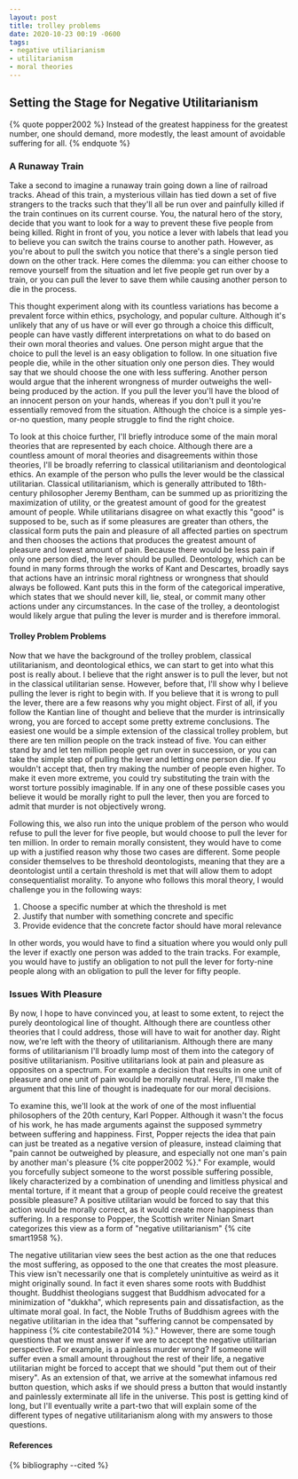 ```yaml
---
layout: post
title: trolley problems
date: 2020-10-23 00:19 -0600
tags:
- negative utiliarianism
- utilitarianism
- moral theories
---
```

## Setting the Stage for Negative Utilitarianism

{% quote popper2002 %}
Instead of the greatest happiness for the greatest number, one should demand, more modestly, the least amount of avoidable suffering for all.
{% endquote %}

### A Runaway Train
Take a second to imagine a runaway train going down a line of railroad tracks.
Ahead of this train, a mysterious villain has tied down a set of five strangers to the tracks such that they'll all be run over and painfully killed if the train continues on its current course.
You, the natural hero of the story, decide that you want to look for a way to prevent these five people from being killed.
Right in front of you, you notice a lever with labels that lead you to believe you can switch the trains course to another path.
However, as you're about to pull the switch you notice that there's a single person tied down on the other track.
Here comes the dilemma: you can either choose to remove yourself from the situation and let five people get run over by a train, or you can pull the lever to save them while causing another person to die in the process.

This thought experiment along with its countless variations has become a prevalent force within ethics, psychology, and popular culture.
Although it's unlikely that any of us have or will ever go through a choice this difficult, people can have vastly different interpretations on what to do based on their own moral theories and values.
One person might argue that the choice to pull the level is an easy obligation to follow.
In one situation five people die, while in the other situation only one person dies.
They would say that we should choose the one with less suffering.
Another person would argue that the inherent wrongness of murder outweighs the well-being produced by the action.
If you pull the lever you'll have the blood of an innocent person on your hands, whereas if you don't pull it you're essentially removed from the situation.
Although the choice is a simple yes-or-no question, many people struggle to find the right choice.

To look at this choice further, I'll briefly introduce some of the main moral theories that are represented by each choice.
Although there are a countless amount of moral theories and disagreements within those theories, I'll be broadly referring to classical utilitarianism and deontological ethics.
An example of the person who pulls the lever would be the classical utilitarian.
Classical utilitarianism, which is generally attributed to 18th-century philosopher Jeremy Bentham, can be summed up as prioritizing the maximization of utility, or the greatest amount of good for the greatest amount of people.
While utilitarians disagree on what exactly this "good" is supposed to be, such as if some pleasures are greater than others, the classical form puts the pain and pleasure of all affected parties on spectrum and then chooses the actions that produces the greatest amount of pleasure and lowest amount of pain.
Because there would be less pain if only one person died, the lever should be pulled.
Deontology, which can be found in many forms through the works of Kant and Descartes, broadly says that actions have an intrinsic moral rightness or wrongness that should always be followed.
Kant puts this in the form of the categorical imperative, which states that we should never kill, lie, steal, or commit many other actions under any circumstances.
In the case of the trolley, a deontologist would likely argue that puling the lever is murder and is therefore immoral.

#### Trolley Problem Problems
Now that we have the background of the trolley problem, classical utilitarianism, and deontological ethics, we can start to get into what this post is really about.
I believe that the right answer is to pull the lever, but not in the classical utilitarian sense.
However, before that, I'll show why I believe pulling the lever is right to begin with.
If you believe that it is wrong to pull the lever, there are a few reasons why you might object.
First of all, if you follow the Kantian line of thought and believe that the murder is intrinsically wrong, you are forced to accept some pretty extreme conclusions.
The easiest one would be a simple extension of the classical trolley problem, but there are ten million people on the track instead of five.
You can either stand by and let ten million people get run over in succession, or you can take the simple step of pulling the lever and letting one person die.
If you wouldn't accept that, then try making the number of people even higher.
To make it even more extreme, you could try substituting the train with the worst torture possibly imaginable.
If in any one of these possible cases you believe it would be morally right to pull the lever, then you are forced to admit that murder is not objectively wrong.

Following this, we also run into the unique problem of the person who would refuse to pull the lever for five people, but would choose to pull the lever for ten million.
In order to remain morally consistent, they would have to come up with a justified reason why those two cases are different.
Some people consider themselves to be threshold deontologists, meaning that they are a deontologist until a certain threshold is met that will allow them to adopt consequentialist morality.
To anyone who follows this moral theory, I would challenge you in the following ways:

1. Choose a specific number at which the threshold is met
2. Justify that number with something concrete and specific
3. Provide evidence that the concrete factor should have moral relevance

In other words, you would have to find a situation where you would only pull the lever if exactly one person was added to the train tracks.
For example, you would have to justify an obligation to not pull the lever for forty-nine people along with an obligation to pull the lever for fifty people.

### Issues With Pleasure
By now, I hope to have convinced you, at least to some extent, to reject the purely deontological line of thought.
Although there are countless other theories that I could address, those will have to wait for another day.
Right now, we're left with the theory of utilitarianism.
Although there are many forms of utilitarianism I'll broadly lump most of them into the category of positive utilitarianism.
Positive utilitarians look at pain and pleasure as opposites on a spectrum.
For example a decision that results in one unit of pleasure and one unit of pain would be morally neutral.
Here, I'll make the argument that this line of thought is inadequate for our moral decisions.

To examine this, we'll look at the work of one of the most influential philosophers of the 20th century, Karl Popper.
Although it wasn't the focus of his work, he has made arguments against the supposed symmetry between suffering and happiness.
First, Popper rejects the idea that pain can just be treated as a negative version of pleasure, instead claiming that "pain cannot be outweighed by pleasure, and especially not one man's pain by another man's pleasure {% cite popper2002 %}."
For example, would you forcefully subject someone to the worst possible suffering possible, likely characterized by a combination of unending and limitless physical and mental torture, if it meant that a group of people could receive the greatest possible pleasure?
A positive utilitarian would be forced to say that this action would be morally correct, as it would create more happiness than suffering.
In a response to Popper, the Scottish writer Ninian Smart categorizes this view as a form of "negative utilitarianism" {% cite smart1958 %}.

The negative utilitarian view sees the best action as the one that reduces the most suffering, as opposed to the one that creates the most pleasure.
This view isn't necessarily one that is completely unintuitive as weird as it might originally sound.
In fact it even shares some roots with Buddhist thought.
Buddhist theologians suggest that Buddhism advocated for a minimization of "dukkha", which represents pain and dissatisfaction, as the ultimate moral goal.
In fact, the Noble Truths of Buddhism agrees with the negative utilitarian in the idea that "suffering cannot be compensated by happiness {% cite contestabile2014 %}."
However, there are some tough questions that we must answer if we are to accept the negative utilitarian perspective.
For example, is a painless murder wrong?
If someone will suffer even a small amount throughout the rest of their life, a negative utilitarian might be forced to accept that we should "put them out of their misery".
As an extension of that, we arrive at the somewhat infamous red button question, which asks if we should press a button that would instantly and painlessly exterminate all life in the universe.
This post is getting kind of long, but I'll eventually write a part-two that will explain some of the different types of negative utilitarianism along with my answers to those questions.

#### References
{% bibliography --cited %}
